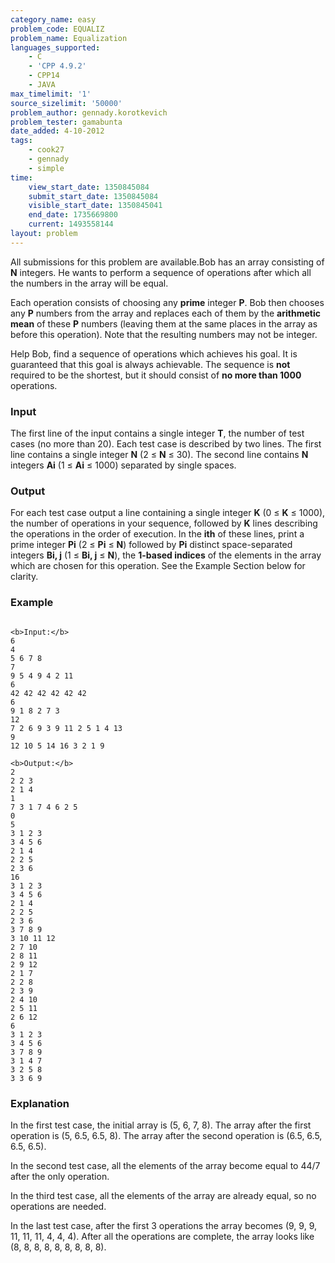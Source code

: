 ```yaml
---
category_name: easy
problem_code: EQUALIZ
problem_name: Equalization
languages_supported:
    - C
    - 'CPP 4.9.2'
    - CPP14
    - JAVA
max_timelimit: '1'
source_sizelimit: '50000'
problem_author: gennady.korotkevich
problem_tester: gamabunta
date_added: 4-10-2012
tags:
    - cook27
    - gennady
    - simple
time:
    view_start_date: 1350845084
    submit_start_date: 1350845084
    visible_start_date: 1350845041
    end_date: 1735669800
    current: 1493558144
layout: problem
---
```

All submissions for this problem are available.Bob has an array consisting of **N** integers. He wants to perform a sequence of operations after which all the numbers in the array will be equal.

Each operation consists of choosing any **prime** integer **P**. Bob then chooses any **P** numbers from the array and replaces each of them by the **arithmetic mean** of these **P** numbers (leaving them at the same places in the array as before this operation). Note that the resulting numbers may not be integer.

Help Bob, find a sequence of operations which achieves his goal. It is guaranteed that this goal is always achievable. The sequence is **not** required to be the shortest, but it should consist of **no more than 1000** operations.

### Input

The first line of the input contains a single integer **T**, the number of test cases (no more than 20). Each test case is described by two lines. The first line contains a single integer **N** (2 ≤ **N** ≤ 30). The second line contains **N** integers **Ai** (1 ≤ **Ai** ≤ 1000) separated by single spaces.

### Output

For each test case output a line containing a single integer **K** (0 ≤ **K** ≤ 1000), the number of operations in your sequence, followed by **K** lines describing the operations in the order of execution. In the **ith** of these lines, print a prime integer **Pi** (2 ≤ **Pi** ≤ **N**) followed by **Pi** distinct space-separated integers **Bi, j** (1 ≤ **Bi, j** ≤ **N**), the **1-based indices** of the elements in the array which are chosen for this operation. See the Example Section below for clarity.

### Example

```

<b>Input:</b>
6
4
5 6 7 8
7
9 5 4 9 4 2 11
6
42 42 42 42 42 42
6
9 1 8 2 7 3
12
7 2 6 9 3 9 11 2 5 1 4 13
9
12 10 5 14 16 3 2 1 9

<b>Output:</b>
2
2 2 3
2 1 4
1
7 3 1 7 4 6 2 5
0
5
3 1 2 3
3 4 5 6
2 1 4
2 2 5
2 3 6
16
3 1 2 3
3 4 5 6
2 1 4
2 2 5
2 3 6
3 7 8 9
3 10 11 12
2 7 10
2 8 11
2 9 12
2 1 7
2 2 8
2 3 9
2 4 10
2 5 11
2 6 12
6
3 1 2 3
3 4 5 6
3 7 8 9
3 1 4 7
3 2 5 8
3 3 6 9

```
### Explanation

In the first test case, the initial array is (5, 6, 7, 8). The array after the first operation is (5, 6.5, 6.5, 8). The array after the second operation is (6.5, 6.5, 6.5, 6.5).

In the second test case, all the elements of the array become equal to 44/7 after the only operation.

In the third test case, all the elements of the array are already equal, so no operations are needed.

In the last test case, after the first 3 operations the array becomes (9, 9, 9, 11, 11, 11, 4, 4, 4). After all the operations are complete, the array looks like (8, 8, 8, 8, 8, 8, 8, 8, 8).